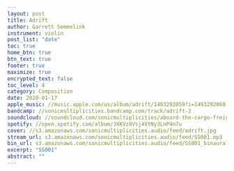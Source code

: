 ```yaml
---
layout: post
title: Adrift
author: Garrett Semmelink
instrument: violin
post_list: "date"
toc: true
home_btn: true
btn_text: true
footer: true
maximize: true
encrypted_text: false
toc_level: 4
category: Composition
date: 2020-01-17
apple_music: //music.apple.com/us/album/adrift/1493292059?i=1493292060
bandcamp: //sonicmultiplicities.bandcamp.com/track/adrift-2
soundcloud: //soundcloud.com/sonicmultiplicities/aboard-the-cargo-freighter-fair-lady-adrift
spotify: //open.spotify.com/album/3XKVz8Vsj4VtNy3LnP4n7u
cover: //s3.amazonaws.com/sonicmultiplicities.audio/feed/adrift.jpg
stream_url: s3.amazonaws.com/sonicmultiplicities.audio/feed/SS001.mp3
bin_url: s3.amazonaws.com/sonicmultiplicities.audio/feed/SS001_binaural.mp3
excerpt: "SS001"
abstract: ""
---
```

